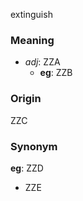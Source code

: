 extinguish
### Meaning
+ _adj_: ZZA
    + __eg__: ZZB

### Origin

ZZC

### Synonym

__eg__: ZZD

+ ZZE


